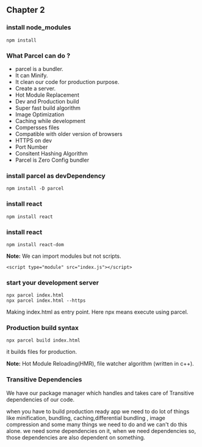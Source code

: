 ## Chapter 2

### install node_modules
```
npm install
```

### What Parcel can do ?
+ parcel is a bundler. 
+ It can Minify.
+ It clean our code for production purpose.
+ Create a server.
+ Hot Module Replacement
+ Dev and Production build
+ Super fast build algorithm
+ Image Optimization
+ Caching while development
+ Compersses files
+ Compatible with older version of browsers
+ HTTPS on dev
+ Port Number
+ Consitent Hashing Algorithm
+ Parcel is Zero Config bundler

### install parcel as devDependency
```
npm install -D parcel
```

### install react 
```
npm install react
```

### install react
```
npm install react-dom
```

__Note:__ We can import modules but not scripts.
```
<script type="module" src="index.js"></script>
```

### start your development server
```
npx parcel index.html
npx parcel index.html --https
```
Making index.html as entry point. Here npx means execute using parcel.

### Production build syntax
```
npx parcel build index.html
```
it builds files for production.

__Note:__ Hot Module Reloading(HMR), file watcher algorithm (written in c++). 

### Transitive Dependencies
We have our package manager which handles and takes care of Transitive dependencies of our code.

when you have to build production ready app we need to do lot of things like minification, bundling, caching,differential bundling , image compression and some many things we need to do and we can't do this alone. we need some dependencies on it, when we need dependencies so, those dependencies are also dependent on something.